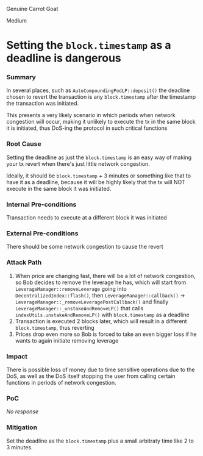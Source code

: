 Genuine Carrot Goat

Medium

# Setting the `block.timestamp` as a deadline is dangerous

### Summary

In several places, such as `AutoCompoundingPodLP::deposit()` the deadline chosen to revert the transaction is any `block.timestamp` after the timestamp the transaction was initiated. 

This presents a very likely scenario in which periods when network congestion will occur, making it unlikely to execute the tx in the same block it is initiated, thus DoS-ing the protocol in such critical functions

### Root Cause

Setting the deadline as just the `block.timestamp` is an easy way of making your tx revert when there's just little network congestion.

Ideally, it should be `block.timestamp` + 3 minutes or something like that to have it as a deadline, because it will be highly likely that the tx will NOT execute in the same block it was initiated.

### Internal Pre-conditions

Transaction needs to execute at a different block it was initiated

### External Pre-conditions

There should be some network congestion to cause the revert

### Attack Path

1.  When price are changing fast, there will be a lot of network congestion, so Bob decides to remove the leverage he has, which will start from `LeverageManager::removeLeverage` going into `DecentralizedIndex::flash()`, then `LeverageManager::callback()` -> `LeverageManager::_removeLeveragePostCallback()` and finally `LeverageManager::_unstakeAndRemoveLP()` that calls `indexUtils.unstakeAndRemoveLP()` with `block.timestamp` as a deadline
2. Transaction is executed 2 blocks later, which will result in a different `block.timestamp`, thus reverting
3. Prices drop even more so Bob is forced to take an even bigger loss if he wants to again initiate removing leverage 

### Impact

There is possible loss of money due to time sensitive operations due to the DoS, as well as the DoS itself stopping the user from calling certain functions in periods of network congestion.

### PoC

_No response_

### Mitigation

Set the deadline as the `block.timestamp` plus a small arbitraty time like 2 to 3 minutes.